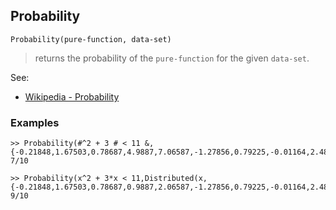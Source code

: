 ## Probability

```
Probability(pure-function, data-set)
```

> returns the probability of the `pure-function` for the given `data-set`. 
   

See:
* [Wikipedia - Probability](https://en.wikipedia.org/wiki/Probability)

### Examples

```
>> Probability(#^2 + 3 # < 11 &, {-0.21848,1.67503,0.78687,4.9887,7.06587,-1.27856,0.79225,-0.01164,2.48227,-0.07223})
7/10

>> Probability(x^2 + 3*x < 11,Distributed(x,{-0.21848,1.67503,0.78687,0.9887,2.06587,-1.27856,0.79225,-0.01164,2.48227,-0.07223}))
9/10
```
